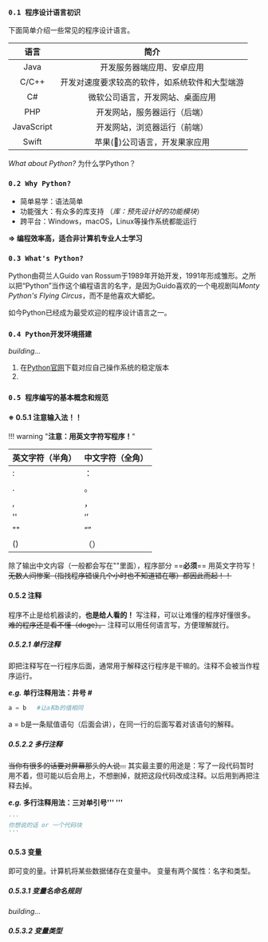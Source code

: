 ### `0.1 程序设计语言初识`

下面简单介绍一些常见的程序设计语言。

|语言|简介|
|:---:|:---:|
|Java|开发服务器端应用、安卓应用|
|C/C++|开发对速度要求较高的软件，如系统软件和大型端游|
|C#|微软公司语言，开发网站、桌面应用|
|PHP|开发网站，服务器运行（后端）|
|JavaScript|开发网站，浏览器运行（前端）|
|Swift|苹果()公司语言，开发果家应用|

*What about Python?* 为什么学Python？

### `0.2 Why Python?`
 
- 简单易学：语法简单
- 功能强大：有众多的库支持
（*库：预先设计好的功能模块*）
- 跨平台：Windows，macOS，Linux等操作系统都能运行

**$⇒$ 编程效率高，适合非计算机专业人士学习**

### `0.3 What's Python?`

Python由荷兰人Guido van Rossum于1989年开始开发，1991年形成雏形。之所以把“Python”当作这个编程语言的名字，是因为Guido喜欢的一个电视剧叫*Monty Python's Flying Circus*，而不是他喜欢大蟒蛇。

如今Python已经成为最受欢迎的程序设计语言之一。

### `0.4 Python开发环境搭建`
*building...*

1. 在[Python官网](https://www.python.org "python.org")下载对应自己操作系统的稳定版本
2. 

### `0.5 程序编写的基本概念和规范`

#### ※ 0.5.1 注意输入法！！

!!! warning "**注意：用英文字符写程序！**"

|英文字符（半角）|中文字符（全角）|
|:---|:---|
|:|：|
|.|。|
|,|，|
|''|‘’|
|""|“”|
|()|（）|

除了输出中文内容（一般都会写在""里面），程序部分 ==**必须**== 用英文字符写！~~无数人间惨案（指找程序错误几个小时也不知道错在哪）都因此而起！！~~

#### 0.5.2 注释

程序不止是给机器读的，**也是给人看的！**
写注释，可以让难懂的程序好懂很多。~~难的程序还是看不懂（doge）。~~
注释可以用任何语言写，方便理解就行。

##### 0.5.2.1 单行注释
即把注释写在一行程序后面，通常用于解释这行程序是干嘛的。注释不会被当作程序运行。

***e.g.* 单行注释用法：井号 #**
```python
a = b   #让a和b的值相同
```
a = b是一条赋值语句（后面会讲），在同一行的后面写着对该语句的解释。

##### 0.5.2.2 多行注释
~~当你有很多的话要对屏幕那头的人说...~~
其实最主要的用途是：写了一段代码暂时用不着，但可能以后会用上，不想删掉，就把这段代码改成注释。以后用到再把注释去掉。

***e.g.* 多行注释用法：三对单引号''' '''**
```python
'''
你想说的话 or 一个代码块
'''
```

#### 0.5.3 变量

即可变的量。计算机将某些数据储存在变量中。
变量有两个属性：名字和类型。

##### 0.5.3.1 变量名命名规则
*building...*
##### 0.5.3.2 变量类型

